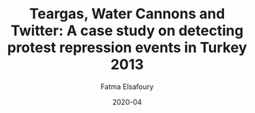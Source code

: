 ---
title: "Teargas, Water Cannons and Twitter: A case study on detecting protest repression events in Turkey 2013"
collection: publications
type: "Conference Workshop Paper"
date: 2020-04
author: Fatma Elsafoury
bibtexurl: '/files/publications/2020/Text2Story_workshop.bib'
---